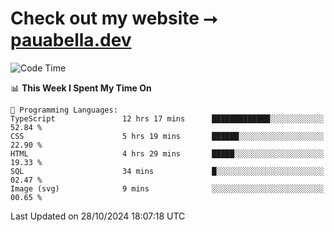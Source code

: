 # Check out my website ⭢ [pauabella.dev](https://pauabella.dev)

<!--START_SECTION:waka-->
![Code Time](http://img.shields.io/badge/Code%20Time-3%2C836%20hrs%2028%20mins-blue)

📊 **This Week I Spent My Time On** 

```text
💬 Programming Languages: 
TypeScript               12 hrs 17 mins      █████████████░░░░░░░░░░░░   52.84 % 
CSS                      5 hrs 19 mins       ██████░░░░░░░░░░░░░░░░░░░   22.90 % 
HTML                     4 hrs 29 mins       █████░░░░░░░░░░░░░░░░░░░░   19.33 % 
SQL                      34 mins             █░░░░░░░░░░░░░░░░░░░░░░░░   02.47 % 
Image (svg)              9 mins              ░░░░░░░░░░░░░░░░░░░░░░░░░   00.65 % 
```


 Last Updated on 28/10/2024 18:07:18 UTC
<!--END_SECTION:waka-->
